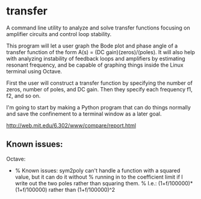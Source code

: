 transfer
========
A command line utility to analyze and solve transfer functions focusing on amplifier circuits and control loop stability.

This program will let a user graph the Bode plot and phase angle of a transfer function of the form A(s) = (DC gain)(zeros)/(poles). It will also help with analyzing instability of feedback loops and amplifiers by estimating resonant frequency, and be capable of graphing things inside the Linux terminal using Octave. 

First the user will construct a transfer function by specifying the number of zeros, number of poles, and DC gain. Then they specify each frequency f1, f2, and so on.

I'm going to start by making a Python program that can do things normally and save the confinement to a terminal window as a later goal. 

http://web.mit.edu/6.302/www/compare/report.html

Known issues:
-------------
Octave:
* % Known issues: sym2poly can't handle a function with a squared value, but it can do it without 
% running in to the coefficient limit if I write out the two poles rather than squaring them.
% I.e.: (1+f/100000)*(1+f/100000) rather than (1+f/100000)^2
